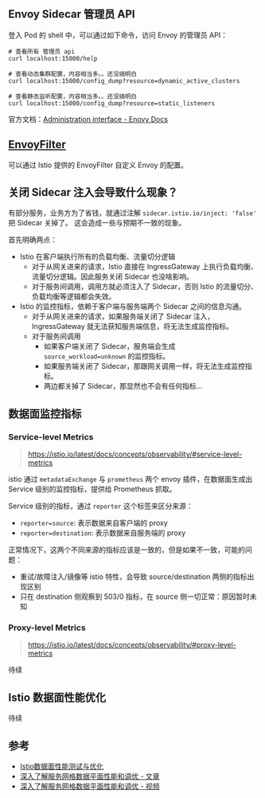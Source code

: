 
## Envoy Sidecar 管理员 API

登入 Pod 的 shell 中，可以通过如下命令，访问 Envoy 的管理员 API：

```shell
# 查看所有 管理员 api
curl localhost:15000/help

# 查看动态集群配置，内容相当多。。还没搞明白
curl localhost:15000/config_dump?resource=dynamic_active_clusters

# 查看静态监听配置，内容相当多。。还没搞明白
curl localhost:15000/config_dump?resource=static_listeners

```

官方文档：[Administration interface - Enovy Docs](https://www.envoyproxy.io/docs/envoy/latest/operations/admin#)


## [EnvoyFilter](https://istio.io/latest/docs/reference/config/networking/envoy-filter/)

可以通过 Istio 提供的 EnvoyFilter 自定义 Envoy 的配置。


## 关闭 Sidecar 注入会导致什么现象？

有部分服务，业务方为了省钱，就通过注解 `sidecar.istio.io/inject: 'false'` 把 Sidecar 关掉了。
这会造成一些与预期不一致的现象。

首先明确两点：

- Istio 在客户端执行所有的负载均衡、流量切分逻辑
  - 对于从网关进来的请求，Istio 直接在 IngressGateway 上执行负载均衡、流量切分逻辑。因此服务关闭 Sidecar 也没啥影响。
  - 对于服务间调用，调用方就必须注入了 Sidecar，否则 Istio 的流量切分、负载均衡等逻辑都会失效。
- Istio 的监控指标，依赖于客户端与服务端两个 Sidecar 之间的信息沟通。
  - 对于从网关进来的请求，如果服务端关闭了 Sidecar 注入，IngressGateway 就无法获知服务端信息，将无法生成监控指标。
  - 对于服务间调用
    - 如果客户端关闭了 Sidecar，服务端会生成 `source_workload=unknown` 的监控指标。
    - 如果服务端关闭了 Sidecar，那跟网关调用一样，将无法生成监控指标。
    - 两边都关掉了 Sidecar，那显然也不会有任何指标...


## 数据面监控指标

### Service-level Metrics

>https://istio.io/latest/docs/concepts/observability/#service-level-metrics

istio 通过 `metadataExchange` 与 `prometheus` 两个 envoy 插件，在数据面生成出 Service 级别的监控指标，提供给 Prometheus 抓取。

Service 级别的指标，通过 `reporter` 这个标签来区分来源：

- `reporter=source`: 表示数据来自客户端的 proxy
- `reporter=destination`: 表示数据来自服务端的 proxy

正常情况下，这两个不同来源的指标应该是一致的，但是如果不一致，可能的问题：

- 重试/故障注入/镜像等 istio 特性，会导致 source/destination 两侧的指标出现区别
- 只在 destination 侧观察到 503/0 指标，在 source 侧一切正常：原因暂时未知

### Proxy-level Metrics

>https://istio.io/latest/docs/concepts/observability/#proxy-level-metrics

待续

## Istio 数据面性能优化

待续


## 参考

- [Istio数据面性能测试与优化](https://penglei.github.io/post/latency-optimization-for-istio-proxy-based-on-envoy/)
- [深入了解服务网格数据平面性能和调优 - 文章](https://cloud.tencent.com/developer/article/1685873)
- [深入了解服务网格数据平面性能和调优 - 视频](https://v.qq.com/x/page/v3137ax6zss.html)
